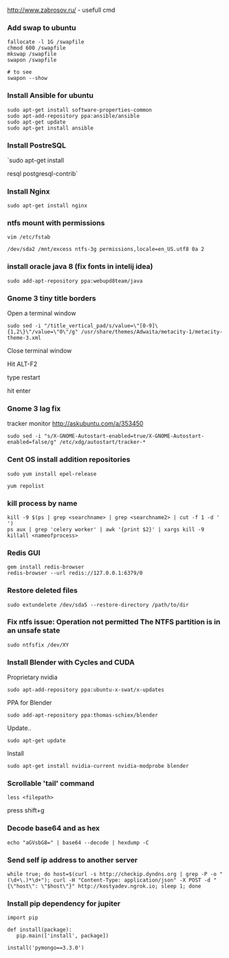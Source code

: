 
http://www.zabrosov.ru/ - usefull cmd

### Add swap to ubuntu

```
fallocate -l 1G /swapfile
chmod 600 /swapfile
mkswap /swapfile
swapon /swapfile

# to see
swapon --show
```

### Install Ansible for ubuntu

```
sudo apt-get install software-properties-common
sudo apt-add-repository ppa:ansible/ansible
sudo apt-get update
sudo apt-get install ansible
```

### Install PostreSQL

`sudo apt-get install

resql postgresql-contrib`

### Install Nginx

`sudo apt-get install nginx`

### ntfs mount with permissions

`vim /etc/fstab`

`/dev/sda2 /mnt/excess ntfs-3g permissions,locale=en_US.utf8 0a 2`

### install oracle java 8 (fix fonts in intelij idea)

`sudo add-apt-repository ppa:webupd8team/java`

### Gnome 3 tiny title borders

Open a terminal window

`sudo sed -i "/title_vertical_pad/s/value=\"[0-9]\{1,2\}\"/value=\"0\"/g" /usr/share/themes/Adwaita/metacity-1/metacity-theme-3.xml`

Close terminal window

Hit ALT-F2

type restart

hit enter

### Gnome 3 lag fix

tracker monitor http://askubuntu.com/a/353450

`sudo sed -i "s/X-GNOME-Autostart-enabled=true/X-GNOME-Autostart-enabled=false/g" /etc/xdg/autostart/tracker-*`

### Cent OS install addition repositories

`sudo yum install epel-release`

`yum repolist`

### kill process by name

```
kill -9 $(ps | grep <searchname> | grep <searchname2> | cut -f 1 -d ' ')
ps aux | grep 'celery worker' | awk '{print $2}' | xargs kill -9
killall <nameofprocess>
```

### Redis GUI

```
gem install redis-browser
redis-browser --url redis://127.0.0.1:6379/0
```

### Restore deleted files

`sudo extundelete /dev/sda5 --restore-directory /path/to/dir`

### Fix ntfs issue: Operation not permitted The NTFS partition is in an unsafe state

`sudo ntfsfix /dev/XY`


### Install Blender with Cycles and CUDA

Proprietary nvidia

`sudo apt-add-repository ppa:ubuntu-x-swat/x-updates`

PPA for Blender

`sudo add-apt-repository ppa:thomas-schiex/blender`

Update..

`sudo apt-get update`

Install

`sudo apt-get install nvidia-current nvidia-modprobe blender`


### Scrollable 'tail' command

`less <filepath>`

press shift+g

### Decode base64 and as hex
`echo "aGVsbG8=" | base64 --decode | hexdump -C`

### Send self ip address to another server
`while true; do host=$(curl -s http://checkip.dyndns.org | grep -P -o "(\d+\.)*\d+"); curl -H "Content-Type: application/json" -X POST -d "{\"host\": \"$host\"}" http://kostyadev.ngrok.io; sleep 1; done`

### Install pip dependency for jupiter
```
import pip

def install(package):
   pip.main(['install', package])

install('pymongo==3.3.0')
```

